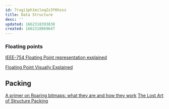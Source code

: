 ```yaml
---
id: 7rugi1ph1miloq2z3f6hzxs
title: Data Structure
desc: ''
updated: 1662318393838
created: 1662310869647
---
```



### Floating points

[IEEE-754 Floating Point representation explained](https://bartaz.github.io/ieee754-visualization/)

[Floating Point Visually Explained](https://fabiensanglard.net/floating_point_visually_explained/)

## Packing

[A primer on Roaring bitmaps: what they are and how they work](https://vikramoberoi.com/a-primer-on-roaring-bitmaps-what-they-are-and-how-they-work/)
[The Lost Art of Structure Packing](http://www.catb.org/esr/structure-packing/)